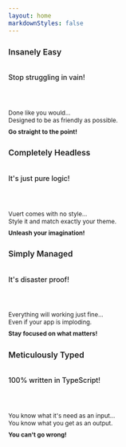 ```yaml
---
layout: home
markdownStyles: false
---
```


<script setup>
    import VuertHero from "@/components/pages/home/VuertHero.vue";
    import VuertFeatures from "@/components/pages/home/VuertFeatures.vue";
    import VuertFeature from "@/components/pages/home/VuertFeature.vue";
</script>

<VuertHero />
<VuertFeatures :grid="4">
    <VuertFeature icon="🤯">
        <h2 class="title">
            Insanely Easy
        </h2>
        <h4 class="subtitle">
            Stop struggling in vain!
        </h4>
        <p class="details">
            Done like you would...<br />
            Designed to be as friendly as possible.<br />
            <strong class="details__loud-out">
                Go straight to the point!
            </strong>
        </p>
    </VuertFeature>
    <VuertFeature icon="🎨">
        <h2 class="title">
            Completely Headless
        </h2>
        <h4 class="subtitle">
            It's just pure logic!
        </h4>
        <p class="details">
            Vuert comes with no style...<br />
            Style it and match exactly your theme.<br />
            <strong class="details__loud-out">
                Unleash your imagination!
            </strong>
        </p>
    </VuertFeature>
    <VuertFeature icon="🪄">
        <h2 class="title">
            Simply Managed
        </h2>
        <h4 class="subtitle">
            It's disaster proof!
        </h4>
        <p class="details">
            Everything will working just fine...<br />
            Even if your app is imploding.<br />
            <strong class="details__loud-out">
                Stay focused on what matters!
            </strong>
        </p>
    </VuertFeature>
    <VuertFeature icon="💎">
        <h2 class="title">
            Meticulously Typed
        </h2>
        <h4 class="subtitle">
            100% written in TypeScript!
        </h4>
        <p class="details">
            You know what it's need as an input...<br />
            You know what you get as an output.<br />
            <strong class="details__loud-out">
                You can't go wrong!
            </strong>
        </p>
    </VuertFeature>
</VuertFeatures>

<style lang="scss" scoped>
    .title
    {
        font-size: 16px;
        font-weight: 600;
        line-height: 24px;
    }
    .subtitle
    {
        color: var(--vp-c-text-2);
        flex-grow: 1;
        font-size: 14px;
        font-weight: 500;
        line-height: 24px;
        padding-top: 8px;
    }
    .details
    {
        font-size: 12px;
        padding-top: 32px;
    }
    .details__loud-out
    {
        display: inline-block;
        margin-top: 8px;
    }
</style>
